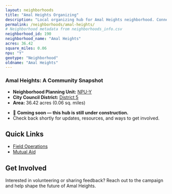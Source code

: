 ```yaml
---
layout: neighborhoods
title: "Amal Heights Organizing"
description: "Local organizing hub for Amal Heights neighborhood. Connect with field operations, mutual aid, and community organizing efforts."
permalink: /neighborhoods/amal-heights/
# Neighborhood metadata from neighborhoods_info.csv
neighborhood_id: 190
neighborhood_name: "Amal Heights"
acres: 36.42
square_miles: 0.06
npu: "Y"
geotype: "Neighborhood"
oldname: "Amal Heights"
---
```


### **Amal Heights: A Community Snapshot**

  * **Neighborhood Planning Unit:** [NPU-Y](https://www.atlantaga.gov/government/departments/city-planning/neighborhood-planning-units/neighborhood-and-npu-contacts)
  * **City Council District:** [District 5](https://citycouncil.atlantaga.gov/council-members/antonio-lewis)
  * **Area:** 36.42 acres (0.06 sq. miles)

- 🚧 **Coming soon — this hub is still under construction.**
- Check back shortly for updates, resources, and ways to get involved.

## Quick Links

- [Field Operations](./field-ops/)
- [Mutual Aid](./mutual-aid/)

## Get Involved

Interested in volunteering or sharing feedback? Reach out to the campaign and help shape the future of Amal Heights.
